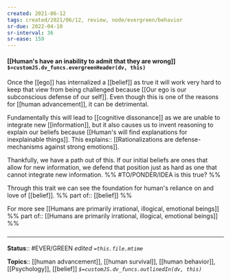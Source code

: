 ```yaml
---
created: 2021-06-12
tags: created/2021/06/12, review, node/evergreen/behavior
sr-due: 2022-04-10
sr-interval: 36
sr-ease: 159
---
```


#### [[Human's have an inability to admit that they are wrong]] `$=customJS.dv_funcs.evergreenHeader(dv, this)`

Once the [[ego]] has internalized a [[belief]] as true it will work very hard to keep that view from being challenged because [[Our ego is our subconscious defense of our self]]. 
Even though this is one of the reasons for [[human advancement]],
it can be detrimental. 

Fundamentally this will lead to [[cognitive dissonance]] as we are unable to integrate new [[information]], but it also causes us to invent reasoning to explain our beliefs because
[[Human's will find explanations for inexplainable things]].
This
explains:: [[Rationalizations are defense-mechanisms against strong emotions]].

Thankfully, we have a path out of this. If our initial beliefs are ones that allow for new information, we defend that position just as hard as one that cannot integrate new information.
%% #TO/PONDER/IDEA is this true? %%

Through this trait we can see the foundation for human's reliance on and love of [[belief]].
%% part of:: [[belief]] %%

For more see [[Humans are primarily irrational, illogical, emotional beings]]
%% part of:: [[Humans are primarily irrational, illogical, emotional beings]] %%

### <hr class="footnote"/>

**Status**:: #EVER/GREEN 
*edited `=this.file.mtime`*

**Topics**:: [[human advancement]], [[human survival]], [[human behavior]], [[Psychology]], [[belief]]
*`$=customJS.dv_funcs.outlinedIn(dv, this)`*
